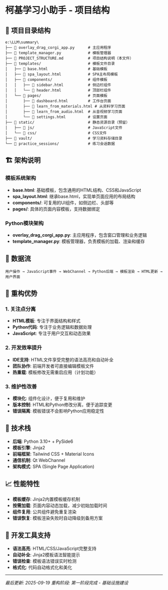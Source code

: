 # 柯基学习小助手 - 项目结构

## 📁 项目目录结构

```
e:\LLM\summary\
├── 📄 overlay_drag_corgi_app.py      # 主应用程序
├── 📄 template_manager.py            # 模板管理器
├── 📄 PROJECT_STRUCTURE.md           # 项目结构说明（本文件）
├── 📁 templates/                     # 模板文件目录
│   ├── 📄 base.html                  # 基础模板
│   ├── 📄 spa_layout.html            # SPA主布局模板
│   ├── 📁 components/                # 组件模板
│   │   ├── 📄 sidebar.html           # 侧边栏组件
│   │   └── 📄 header.html            # 顶部栏组件
│   └── 📁 pages/                     # 页面模板
│       ├── 📄 dashboard.html         # 工作台页面
│       ├── 📄 learn_from_materials.html # 从资料学习页面
│       ├── 📄 learn_from_audio.html  # 从音视频学习页面
│       └── 📄 settings.html          # 设置页面
├── 📁 static/                        # 静态资源目录（预留）
│   ├── 📁 js/                        # JavaScript文件
│   └── 📁 css/                       # CSS文件
├── 📁 vault/                         # 学习资料存储目录
└── 📁 practice_sessions/             # 练习会话数据
```

## 🏗️ 架构说明

### 模板系统架构
- **base.html**: 基础模板，包含通用的HTML结构、CSS和JavaScript
- **spa_layout.html**: 继承base.html，实现单页面应用的布局结构
- **components/**: 可复用的UI组件，如侧边栏、头部等
- **pages/**: 具体的页面内容模板，支持数据绑定

### Python模块架构
- **overlay_drag_corgi_app.py**: 主应用程序，包含窗口管理和业务逻辑
- **template_manager.py**: 模板管理器，负责模板的加载、渲染和缓存

## 🔄 数据流

```
用户操作 → JavaScript事件 → WebChannel → Python后端 → 模板渲染 → HTML更新 → 用户界面
```

## 🎯 重构优势

### 1. 关注点分离
- **HTML模板**: 专注于界面结构和样式
- **Python代码**: 专注于业务逻辑和数据处理
- **JavaScript**: 专注于用户交互和动态效果

### 2. 开发效率提升
- **IDE支持**: HTML文件享受完整的语法高亮和自动补全
- **团队协作**: 前端开发者可直接编辑模板文件
- **热重载**: 模板修改无需重启应用（计划功能）

### 3. 维护性改善
- **模块化**: 组件化设计，便于复用和维护
- **版本控制**: HTML和Python修改分离，便于追踪变更
- **错误隔离**: 模板错误不会影响Python应用稳定性

## 🚀 技术栈

- **后端**: Python 3.10+ + PySide6
- **模板引擎**: Jinja2
- **前端框架**: Tailwind CSS + Material Icons
- **通信机制**: Qt WebChannel
- **架构模式**: SPA (Single Page Application)

## 📈 性能特性

- **模板缓存**: Jinja2内置模板缓存机制
- **按需加载**: 页面内容动态加载，减少初始加载时间
- **组件复用**: 公共组件避免重复渲染
- **错误恢复**: 模板渲染失败时自动降级到备用方案

## 🔧 开发工具支持

- **语法高亮**: HTML/CSS/JavaScript完整支持
- **自动补全**: Jinja2模板语法智能提示
- **错误检查**: 模板语法错误实时检测
- **格式化**: 代码自动格式化和美化

---

*最后更新: 2025-09-19*
*重构阶段: 第一阶段完成 - 基础设施建设*
